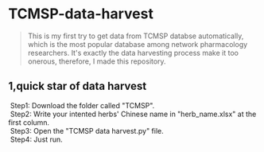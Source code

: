 # TCMSP-data-harvest
>This is my first try to get data from TCMSP databse automatically, which is the most popular database among network pharmacology researchers. It's exactly the data harvesting process make it too onerous, therefore, I made this repository.    

## 1,quick star of data harvest
&nbsp;Step1: Download the folder called "TCMSP".<br>
&nbsp;Step2: Write your intented herbs' Chinese name in "herb_name.xlsx" at the first column.<br>
&nbsp;Step3: Open the "TCMSP data harvest.py" file.<br>
&nbsp;Step4: Just run.<br>
